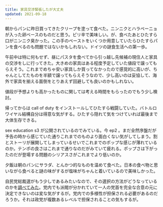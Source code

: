 ```yaml
---
title: 家具交渉緊張したが大丈夫
updated: 2021-09-18
---
```


朝からパンに昨日買ってきたクリープを塗って食べた。ニンニクとハラペーニョが入った卵ベースのものだと思う。ピリ辛で美味しい。が、食べたあとひたすら口がニンニク臭かった。この手のペーストをいくつか用意していたらひたすらパンを食べるのも問題ではないかもしれない。ドイツの謎食生活への第一歩。

午前中は特に何もせず、昼にパスタを食べてから引っ越し先候補の現住人と家具の交渉をしに行ってきた。大きめの家具はある程度予定していた値段で譲ってもらえそう。これまでめちゃ安い家具しか買ってなかったので感覚的に高いが、ちゃんとしてたものを半額で譲ってもらえそうなので、少し高いのは妥協して、海外で家具を揃える面倒をとりあえず回避しても良いのかもしれない。

値段が予想よりも高かったものに関しては考える時間をもらったのでもう少し検討。

帰ってからは call of duty をインストールしてひたすら戦闘していた。バトルロワイヤル結構自分は得意な気がする。ひたすら隠れて気をつけていれば最後まで大体生存できる。

sex education s3 が公開されているのでみている。今 ep2 。まだ全然序盤だが予告の時から感じていた通りこれまでのものより面白くない気がしてしまう。割とストーリが展開してしまっているせいでこれまでのポップな感じが薄れているのか。テンポの良さはこれまで通りなのだがみていて疲れる。ポップさは下がったのだが登場する問題のシリアスさがこれまでより低いのか。

夕飯は朝のパンにサラダ、とんかつ的なものを温めて食べた。日本の食べ物と思いながら食べると謎の味がするが塩味がちゃんと着いているので美味しかった。

自民党総裁選がもう少しであるみたいなので、その選択の方法がどうなっているのかを[調べてみた](https://diamond.jp/articles/-/281179)。党内でも派閥が分かれていて一人の党首を完全な合意の元に決定できないのは変な気がするが。党内での多様性が担保される必要があるのだろうか。それは政党が複数あるレベルで担保されることの気もするが。
